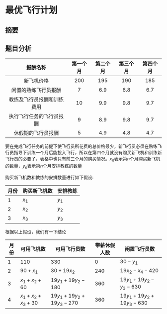 

# 最优飞行计划

## 摘要



## 题目分析

|          报酬名称          | 第一个月 | 第二个月 | 第三个月 | 第四个月 |
| :------------------------: | :------: | :------: | :------: | :------: |
|         新飞机价格         |   200    |   195    |   190    |   185    |
|    闲置的熟练飞行员报酬    |    7     |   6.9    |   6.8    |   6.7    |
| 教练及飞行员报酬和训练费用 |    10    |   9.9    |   9.8    |   9.7    |
|  执行飞行任务的飞行员报酬  |    9     |   8.9    |   9.8    |   9.7    |
|     休假期的飞行员报酬     |    5     |   4.9    |   4.8    |   4.7    |

 

要在完成飞行任务的前提下使飞行员所花费的总价格最少，新飞行员必须在熟练飞行员指导下训练一个月后能投入飞行，所以在第四个月就没有购买新飞机和训练新飞行员的必要了，表格中也只有前三个月的购买情况。$x_n$表示第$n$个月购买新飞机的数量，$y_n$表示第$n​$个月安排教练的数量

购买新飞机数和教练的安排数量进行如下假设:

| 月份 | 购买新飞机数 | 安排教练 |
| ---- | ------------ | -------- |
| 1    | $x_1$        | $y_1$    |
| 2    | $x_2$        | $y_2$    |
| 3    | $x_3$        | $y_3$    |

根据以上假设，我们有一下结论

| 月份 | 可用飞机数       | 可用飞行员数            | 带薪休假人数 | 闲置飞行员数            |
| ---- | ---------------- | ----------------------- | ------------ | ----------------------- |
| 1    | 110              | 330                     | 0            | $30-y_1$                |
| 2    | $90+x_1$         | $30+19x_2$              | 240          | $19x_2-x_4-420$         |
| 3    | $x_1+x_2+60$     | $19y_1+19y_2-180$       | 360          | $19y_1+19y_2-y_3-630$   |
| 4    | $x_1+x_2+x_3+30$ | $19y_1+19y_2+19y_3-270$ | 360          | $19y_1+19y_2+19y_3-630$ |

